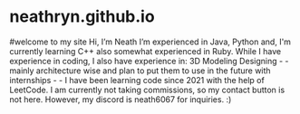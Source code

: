 # neathryn.github.io

#welcome to my site
Hi, I’m Neath
I’m experienced in Java, Python and, I'm currently learning C++
also somewhat experienced in Ruby.
While I have experience in coding, I also have experience in:
3D Modeling
Designing - - mainly architecture wise
and plan to put them to use in the future with internships - - I have
been learning code since 2021 with the help of LeetCode.
I am currently not taking commissions, so my contact button is not here.
However, my discord is neath6067 for inquiries. :)
